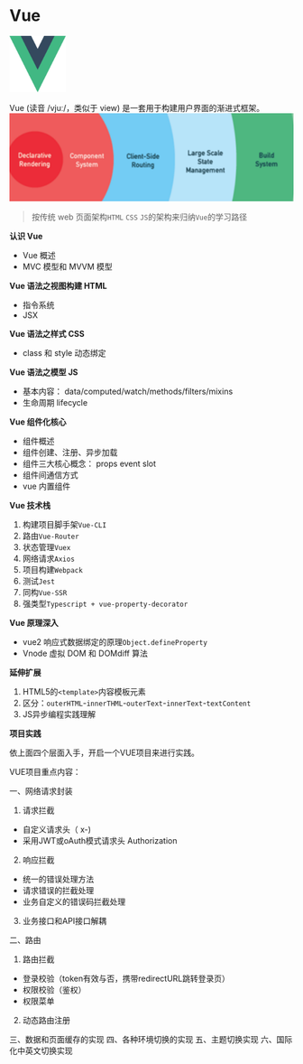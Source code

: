 # Vue

<img src="../../image/vue.svg" style="width:100px;height:100px" />

Vue (读音 /vjuː/，类似于 view) 是一套用于构建用户界面的渐进式框架。
![vue渐进式](./image/vue.png)

>按传统 web 页面架构`HTML` `CSS` `JS`的架构来归纳`Vue`的学习路径

**认识 Vue**

-   Vue 概述
-   MVC 模型和 MVVM 模型

**Vue 语法之视图构建 HTML**

-   指令系统
-   JSX

**Vue 语法之样式 CSS**

-   class 和 style 动态绑定

**Vue 语法之模型 JS**

-   基本内容： data/computed/watch/methods/filters/mixins
-   生命周期 lifecycle

**Vue 组件化核心**

-   组件概述
-   组件创建、注册、异步加载
-   组件三大核心概念： props event slot
-   组件间通信方式
-   vue 内置组件

**Vue 技术栈**

1. 构建项目脚手架`Vue-CLI`
1. 路由`Vue-Router`
1. 状态管理`Vuex`
1. 网络请求`Axios`
1. 项目构建`Webpack`
1. 测试`Jest`
1. 同构`Vue-SSR`
1. 强类型`Typescript + vue-property-decorator`

**Vue 原理深入**

-   vue2 响应式数据绑定的原理`Object.defineProperty`
-   Vnode 虚拟 DOM 和 DOMdiff 算法

**延伸扩展**

1. HTML5的`<template>`内容模板元素
1. 区分：`outerHTML`-`innerTHML`-`outerText`-`innerText`-`textContent`
1. JS异步编程实践理解

**项目实践**

依上面四个层面入手，开启一个VUE项目来进行实践。

VUE项目重点内容：

一、网络请求封装
1. 请求拦截
  - 自定义请求头（ x-)
  - 采用JWT或oAuth模式请求头 Authorization 
2. 响应拦截
  - 统一的错误处理方法
  - 请求错误的拦截处理
  - 业务自定义的错误码拦截处理
3. 业务接口和API接口解耦

二、路由
1. 路由拦截
  - 登录校验（token有效与否，携带redirectURL跳转登录页）
  - 权限校验（鉴权）
  - 权限菜单
2. 动态路由注册

三、数据和页面缓存的实现
四、各种环境切换的实现
五、主题切换实现
六、国际化中英文切换实现
